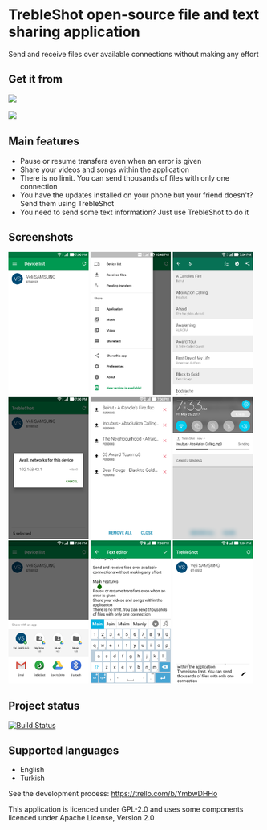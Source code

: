 # TrebleShot open-source file and text sharing application
Send and receive files over available connections without making any effort

## Get it from
[<img src="https://f-droid.org/badge/get-it-on.png" width="230">](https://f-droid.org/repository/browse/?fdfilter=TrebleShot&fdid=com.genonbeta.TrebleShot)

[<img src="https://play.google.com/intl/en_us/badges/images/badge_new.png" width="230">](https://play.google.com/store/apps/details?id=com.genonbeta.TrebleShot)

## Main features
* Pause or resume transfers even when an error is given
* Share your videos and songs within the application
* There is no limit. You can send thousands of files with only one connection
* You have the updates installed on your phone but your friend doesn't? Send them using TrebleShot
* You need to send some text information? Just use TrebleShot to do it

## Screenshots
[<img src="screenshots/screenshot_1.png" width=160>](screenshots/screenshot_1.png)
[<img src="screenshots/screenshot_2.png" width=160>](screenshots/screenshot_2.png)
[<img src="screenshots/screenshot_3.png" width=160>](screenshots/screenshot_3.png)
[<img src="screenshots/screenshot_4.png" width=160>](screenshots/screenshot_4.png)
[<img src="screenshots/screenshot_5.png" width=160>](screenshots/screenshot_5.png)
[<img src="screenshots/screenshot_6.png" width=160>](screenshots/screenshot_6.png)
[<img src="screenshots/screenshot_7.png" width=160>](screenshots/screenshot_7.png)
[<img src="screenshots/screenshot_8.png" width=160>](screenshots/screenshot_8.png)
[<img src="screenshots/screenshot_9.png" width=160>](screenshots/screenshot_9.png)

## Project status
[![Build Status](https://travis-ci.org/genonbeta/TrebleShot.svg)](https://travis-ci.org/genonbeta/TrebleShot)

## Supported languages
* English
* Turkish

See the development process: https://trello.com/b/YmbwDHHo

This application is licenced under GPL-2.0 and uses some components licenced under Apache License, Version 2.0
